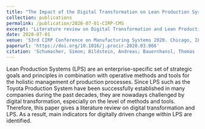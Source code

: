```yaml
---
title: "The Impact of the Digital Transformation on Lean Production Systems"
collection: publications
permalink: /publication/2020-07-01-CIRP-CMS
excerpt: 'Literature review on Digital Transformation and Lean Production System 4.0.'
date: 2020-07-01
venue: '53rd CIRP Conference on Manufacturing Systems 2020. Chicago, IL, USA'
paperurl: 'https://doi.org/10.1016/j.procir.2020.03.066'
citation: 'Schumacher, Simon; Bildstein, Andreas; Bauernhansl, Thomas (2020). &quot;The Impact of the Digital Transformation on Lean Production Systems&quot; <i>Procedia CIRP 93</i>. (2020), p. 783-788.'
---
```

Lean Production Systems (LPS) are an enterprise-specific set of strategic goals and principles in combination with operative methods and tools for the holistic management of production processes. Since LPS such as the Toyota Production System have been successfully established in many companies during the past decades, they are nowadays challenged by digital transformation, especially on the level of methods and tools. Therefore, this paper gives a literature review on digital transformation and LPS. As a result, main indicators for digitally driven change within LPS are identified.
